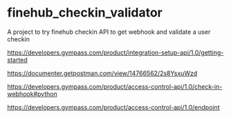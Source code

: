 # finehub_checkin_validator
A project to try finehub checkin API to get webhook and validate a user checkin


https://developers.gympass.com/product/integration-setup-api/1.0/getting-started

https://documenter.getpostman.com/view/14766562/2s8YsxuWzd

https://developers.gympass.com/product/access-control-api/1.0/check-in-webhook#python

https://developers.gympass.com/product/access-control-api/1.0/endpoint
